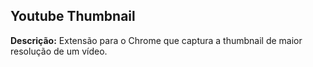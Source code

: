 ## Youtube Thumbnail

__Descrição:__ Extensão para o Chrome que captura a thumbnail de maior resolução de um vídeo.


